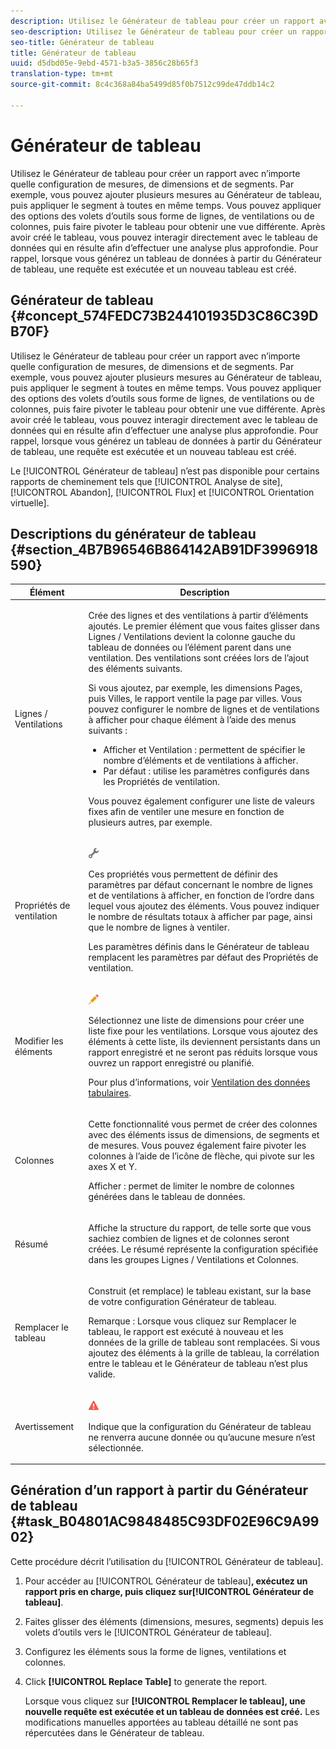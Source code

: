 ```yaml
---
description: Utilisez le Générateur de tableau pour créer un rapport avec n’importe quelle configuration de mesures, de dimensions et de segments. Par exemple, vous pouvez ajouter plusieurs mesures au Générateur de tableau, puis appliquer le segment à toutes en même temps. Vous pouvez appliquer des options des volets d’outils sous forme de lignes, de ventilations ou de colonnes, puis faire pivoter le tableau pour obtenir une vue différente. Après avoir créé le tableau, vous pouvez interagir directement avec le tableau de données qui en résulte afin d’effectuer une analyse plus approfondie. Pour rappel, lorsque vous générez un tableau de données à partir du Générateur de tableau, une requête est exécutée et un nouveau tableau est créé.
seo-description: Utilisez le Générateur de tableau pour créer un rapport avec n’importe quelle configuration de mesures, de dimensions et de segments. Par exemple, vous pouvez ajouter plusieurs mesures au Générateur de tableau, puis appliquer le segment à toutes en même temps. Vous pouvez appliquer des options des volets d’outils sous forme de lignes, de ventilations ou de colonnes, puis faire pivoter le tableau pour obtenir une vue différente. Après avoir créé le tableau, vous pouvez interagir directement avec le tableau de données qui en résulte afin d’effectuer une analyse plus approfondie. Pour rappel, lorsque vous générez un tableau de données à partir du Générateur de tableau, une requête est exécutée et un nouveau tableau est créé.
seo-title: Générateur de tableau
title: Générateur de tableau
uuid: d5dbd05e-9ebd-4571-b3a5-3856c28b65f3
translation-type: tm+mt
source-git-commit: 8c4c368a84ba5499d85f0b7512c99de47ddb14c2

---
```



# Générateur de tableau

Utilisez le Générateur de tableau pour créer un rapport avec n’importe quelle configuration de mesures, de dimensions et de segments. Par exemple, vous pouvez ajouter plusieurs mesures au Générateur de tableau, puis appliquer le segment à toutes en même temps. Vous pouvez appliquer des options des volets d’outils sous forme de lignes, de ventilations ou de colonnes, puis faire pivoter le tableau pour obtenir une vue différente. Après avoir créé le tableau, vous pouvez interagir directement avec le tableau de données qui en résulte afin d’effectuer une analyse plus approfondie. Pour rappel, lorsque vous générez un tableau de données à partir du Générateur de tableau, une requête est exécutée et un nouveau tableau est créé.

## Générateur de tableau {#concept_574FEDC73B244101935D3C86C39DB70F}

Utilisez le Générateur de tableau pour créer un rapport avec n’importe quelle configuration de mesures, de dimensions et de segments. Par exemple, vous pouvez ajouter plusieurs mesures au Générateur de tableau, puis appliquer le segment à toutes en même temps. Vous pouvez appliquer des options des volets d’outils sous forme de lignes, de ventilations ou de colonnes, puis faire pivoter le tableau pour obtenir une vue différente. Après avoir créé le tableau, vous pouvez interagir directement avec le tableau de données qui en résulte afin d’effectuer une analyse plus approfondie. Pour rappel, lorsque vous générez un tableau de données à partir du Générateur de tableau, une requête est exécutée et un nouveau tableau est créé.

Le [!UICONTROL Générateur de tableau] n’est pas disponible pour certains rapports de cheminement tels que [!UICONTROL Analyse de site], [!UICONTROL Abandon], [!UICONTROL Flux] et [!UICONTROL Orientation virtuelle].

## Descriptions du générateur de tableau {#section_4B7B96546B864142AB91DF3996918590}

<table id="table_C11D78E62DEF48A78B50EFB8669817BC"> 
 <thead> 
  <tr> 
   <th colname="col1" class="entry"> Élément </th> 
   <th colname="col2" class="entry"> Description </th> 
  </tr> 
 </thead>
 <tbody> 
  <tr> 
   <td colname="col1"> <span class="wintitle"> Lignes / Ventilations</span> </td> 
   <td colname="col2"> <p>Crée des lignes et des ventilations à partir d’éléments ajoutés. Le premier élément que vous faites glisser dans <span class="wintitle">Lignes / Ventilations</span> devient la colonne gauche du tableau de données ou l’élément parent dans une ventilation. Des ventilations sont créées lors de l’ajout des éléments suivants. </p> <p>Si vous ajoutez, par exemple, les dimensions Pages, puis Villes, le rapport ventile la page par villes. Vous pouvez configurer le nombre de lignes et de ventilations à afficher pour chaque élément à l’aide des menus suivants : </p> 
    <ul id="ul_702F215DFB814398B8F1879EDFEC103F"> 
     <li id="li_95C4DF2B33524C94BBD2E07397393300"> <span class="uicontrol"> Afficher</span> et <span class="uicontrol">Ventilation</span> : permettent de spécifier le nombre d’éléments et de ventilations à afficher. </li> 
     <li id="li_D594C7F31A094D1EA1A070B80794E006"> <span class="uicontrol"> Par défaut</span> : utilise les paramètres configurés dans les <span class="wintitle">Propriétés de ventilation</span>. </li> 
    </ul> <p>Vous pouvez également configurer une liste de valeurs fixes afin de ventiler une mesure en fonction de plusieurs autres, par exemple. </p> </td> 
  </tr> 
  <tr> 
   <td colname="col1"> <span class="wintitle"> Propriétés de ventilation</span> </td> 
   <td colname="col2"> <p><img placement="inline"  src="assets/Settings_Illustrative.png" id="image_C46860621CF94E88AF592B8660F28E57"> </img> </p> <p>Ces propriétés vous permettent de définir des paramètres par défaut concernant le nombre de lignes et de ventilations à afficher, en fonction de l’ordre dans lequel vous ajoutez des éléments. Vous pouvez indiquer le nombre de résultats totaux à afficher par page, ainsi que le nombre de lignes à ventiler. </p> <p>Les paramètres définis dans le <span class="wintitle">Générateur de tableau</span> remplacent les paramètres par défaut des <span class="wintitle">Propriétés de ventilation</span>. </p> </td> 
  </tr> 
  <tr> 
   <td colname="col1"> <span class="wintitle"> Modifier les éléments</span> </td> 
   <td colname="col2"> <p><img  src="assets/Edit_Buttcon.png" id="image_E44BCC4B0BFF453D8564047E3DA2501A"> </img> </p> <p>Sélectionnez une liste de dimensions pour créer une liste fixe pour les ventilations. Lorsque vous ajoutez des éléments à cette liste, ils deviennent persistants dans un rapport enregistré et ne seront pas réduits lorsque vous ouvrez un rapport enregistré ou planifié. </p> <p>Pour plus d’informations, voir <a href="/help/analyze/ad-hoc-analysis/c-reports-configure.md#task_29BEE0AF09DA4625B9B44BAB77D7C841"  > Ventilation des données tabulaires</a>. </p> </td> 
  </tr> 
  <tr> 
   <td colname="col1"> <span class="wintitle"> Colonnes</span> </td> 
   <td colname="col2"> <p>Cette fonctionnalité vous permet de créer des colonnes avec des éléments issus de dimensions, de segments et de mesures. Vous pouvez également faire pivoter les colonnes à l’aide de l’icône de flèche, qui pivote sur les axes X et Y. </p> <p> <span class="uicontrol"> Afficher</span> : permet de limiter le nombre de colonnes générées dans le tableau de données. </p> </td> 
  </tr> 
  <tr> 
   <td colname="col1"> <span class="wintitle"> Résumé</span> </td> 
   <td colname="col2"> <p>Affiche la structure du rapport, de telle sorte que vous sachiez combien de lignes et de colonnes seront créées. Le résumé représente la configuration spécifiée dans les groupes <span class="uicontrol">Lignes / Ventilations</span> et <span class="uicontrol">Colonnes</span>. </p> </td> 
  </tr> 
  <tr> 
   <td colname="col1"> <span class="wintitle"> Remplacer le tableau</span> </td> 
   <td colname="col2"> <p>Construit (et remplace) le tableau existant, sur la base de votre configuration <span class="wintitle">Générateur de tableau</span>. </p> <p>Remarque : Lorsque vous cliquez sur <span class="uicontrol">Remplacer le tableau</span>, le rapport est exécuté à nouveau et les données de la grille de tableau sont remplacées. Si vous ajoutez des éléments à la grille de tableau, la corrélation entre le tableau et le <span class="wintitle">Générateur de tableau</span> n’est plus valide. </p> </td> 
  </tr> 
  <tr> 
   <td colname="col1"> Avertissement </td> 
   <td colname="col2"> <p><img id="image_619E1068C6084D41853DA3DD6B85DFC9"  src="assets/AlertRed_Illustrative.png" placement="inline" /> </p> <p>Indique que la configuration du <span class="wintitle">Générateur de tableau</span> ne renverra aucune donnée ou qu’aucune mesure n’est sélectionnée. </p> </td> 
  </tr> 
 </tbody> 
</table>

## Génération d’un rapport à partir du Générateur de tableau {#task_B04801AC9848485C93DF02E96C9A9902}

Cette procédure décrit l’utilisation du [!UICONTROL Générateur de tableau].

<!-- 

t_table_builder.xml

 -->

1. Pour accéder au [!UICONTROL Générateur de tableau]**, exécutez un rapport pris en charge, puis cliquez sur[!UICONTROL Générateur de tableau]**.
1. Faites glisser des éléments (dimensions, mesures, segments) depuis les volets d’outils vers le [!UICONTROL Générateur de tableau].
1. Configurez les éléments sous la forme de lignes, ventilations et colonnes.
1. Click **[!UICONTROL Replace Table]** to generate the report.

   Lorsque vous cliquez sur **[!UICONTROL Remplacer le tableau], une nouvelle requête est exécutée et un tableau de données est créé.** Les modifications manuelles apportées au tableau détaillé ne sont pas répercutées dans le Générateur de tableau.

